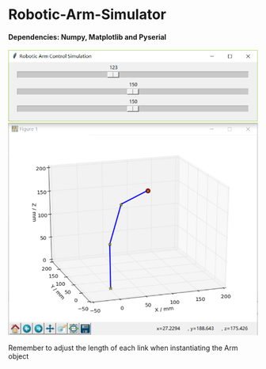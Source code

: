 # Robotic-Arm-Simulator
#### Dependencies: Numpy, Matplotlib and Pyserial
![slider](slider.PNG)
![graph](graph.PNG)

Remember to adjust the length of each link when instantiating the Arm object

